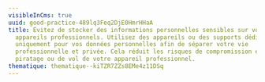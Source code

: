 ```yaml
---
visibleInCms: true
uuid: good-practice-489lq3Feq2DjE0HmrHHaA
title: Évitez de stocker des informations personnelles sensibles sur vos
  appareils professionnels. Utilisez des appareils ou des supports dédiés
  uniquement pour vos données personnelles afin de séparer votre vie
  professionnelle et privée. Cela réduit les risques de compromission en cas de
  piratage ou de vol de votre appareil professionnel.
thematique: thematique--kiTZR7ZZs8EMe4z11DSq
---
```

